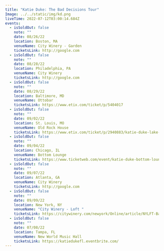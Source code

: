 ```yaml
---
title: "Katie Duke: The Bad Decisions Tour"
Image: ../../static/img/kd.png
liveTime: 2022-07-12T03:00:14.684Z
events:
  - isSoldOut: false
    note: ""
    date: 08/26/22
    location: Boston, MA
    venueName: City Winery - Garden
    ticketsLink: http://google.com
  - isSoldOut: false
    note: ""
    date: 08/28/22
    location: Philadelphia, PA
    venueName: City Winery
    ticketsLink: http://google.com
  - isSoldOut: false
    note: ""
    date: 08/29/22
    location: Baltimore, MD
    venueName: Ottobar
    ticketsLink: https://www.etix.com/ticket/p/5404017
  - isSoldOut: false
    note: ""
    date: 09/02/22
    location: St. Louis, MO
    venueName: Old Rock House
    ticketsLink: https://www.etix.com/ticket/p/2940883/katie-duke-lake-saint-louis-old-rock-house-mjp
  - isSoldOut: false
    note: ""
    date: 09/04/22
    location: Chicago, IL
    venueName: Bottom Lounge
    ticketsLink: https://www.ticketweb.com/event/katie-duke-bottom-lounge-tickets/12261175?pl=kickstand
  - isSoldOut: false
    note: ""
    date: 09/07/22
    location: Atlanta, GA
    venueName: City Winery
    ticketsLink: http://google.com
  - isSoldOut: false
    note: ""
    date: 09/09/22
    location: New York, NY
    venueName: "City Winery - Loft "
    ticketsLink: https://citywinery.com/newyork/Online/article/NYLFT-Bad-Decisions-Show-9-9-22-7:30pm
  - isSoldOut: false
    note: ""
    date: 07/08/22
    location: Tampa, FL
    venueName: New World Music Hall
    ticketsLink: https://katiedukefl.eventbrite.com/
---
```

